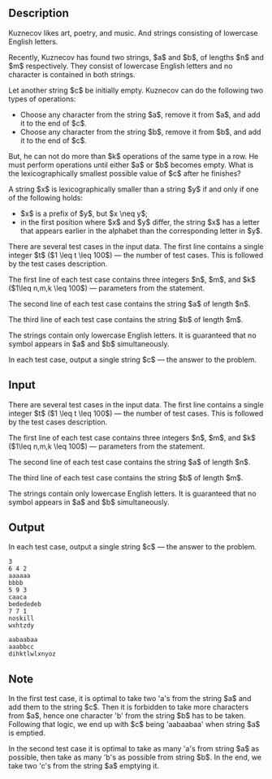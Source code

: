 ## Description

<div><p><span class="tex-font-style-it">Kuznecov likes art, poetry, and music. And strings consisting of lowercase English letters.</span></p><p>Recently, Kuznecov has found two strings, $a$ and $b$, of lengths $n$ and $m$ respectively. They consist of lowercase English letters and <span class="tex-font-style-bf">no character is contained in both strings</span>. </p><p>Let another string $c$ be initially empty. Kuznecov can do the following two types of operations:</p><ul> <li> Choose any character from the string $a$, remove it from $a$, and add it to the end of $c$. </li><li> Choose any character from the string $b$, remove it from $b$, and add it to the end of $c$. </li></ul><p>But, he can not do more than $k$ operations of the same type in a row. He must perform operations until either $a$ or $b$ becomes empty. What is the lexicographically smallest possible value of $c$ after he finishes?</p><p>A string $x$ is lexicographically smaller than a string $y$ if and only if one of the following holds:</p><ul><li> $x$ is a prefix of $y$, but $x \neq y$; </li><li> in the first position where $x$ and $y$ differ, the string $x$ has a letter that appears earlier in the alphabet than the corresponding letter in $y$.</li></ul></div><div class="input-specification"><p>There are several test cases in the input data. The first line contains a single integer $t$ ($1 \leq t \leq 100$)&nbsp;— the number of test cases. This is followed by the test cases description.</p><p>The first line of each test case contains three integers $n$, $m$, and $k$ ($1\leq n,m,k \leq 100$)&nbsp;— parameters from the statement.</p><p>The second line of each test case contains the string $a$ of length $n$.</p><p>The third line of each test case contains the string $b$ of length $m$. </p><p>The strings contain only lowercase English letters. It is guaranteed that no symbol appears in $a$ and $b$ simultaneously.</p></div><div class="output-specification"><p>In each test case, output a single string $c$&nbsp;— the answer to the problem.</p></div>

## Input

<p>There are several test cases in the input data. The first line contains a single integer $t$ ($1 \leq t \leq 100$)&nbsp;— the number of test cases. This is followed by the test cases description.</p><p>The first line of each test case contains three integers $n$, $m$, and $k$ ($1\leq n,m,k \leq 100$)&nbsp;— parameters from the statement.</p><p>The second line of each test case contains the string $a$ of length $n$.</p><p>The third line of each test case contains the string $b$ of length $m$. </p><p>The strings contain only lowercase English letters. It is guaranteed that no symbol appears in $a$ and $b$ simultaneously.</p>

## Output

<p>In each test case, output a single string $c$&nbsp;— the answer to the problem.</p>





```input1|2,3,4,8,9,10
3
6 4 2
aaaaaa
bbbb
5 9 3
caaca
bedededeb
7 7 1
noskill
wxhtzdy
```




```output1
aabaabaa
aaabbcc
dihktlwlxnyoz
```



## Note

<p>In the first test case, it is optimal to take two '<span class="tex-font-style-tt">a</span>'s from the string $a$ and add them to the string $c$. Then it is forbidden to take more characters from $a$, hence one character '<span class="tex-font-style-tt">b</span>' from the string $b$ has to be taken. Following that logic, we end up with $c$ being '<span class="tex-font-style-tt">aabaabaa</span>' when string $a$ is emptied.</p><p>In the second test case it is optimal to take as many '<span class="tex-font-style-tt">a</span>'s from string $a$ as possible, then take as many '<span class="tex-font-style-tt">b</span>'s as possible from string $b$. In the end, we take two '<span class="tex-font-style-tt">c</span>'s from the string $a$ emptying it. </p>
